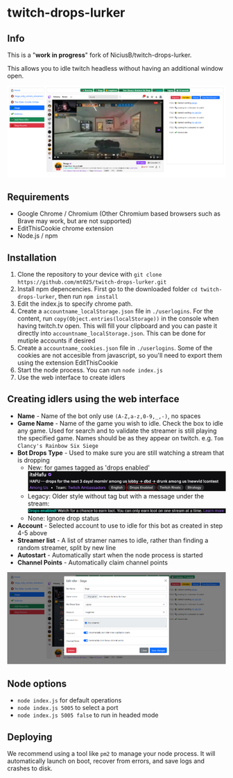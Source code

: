 # twitch-drops-lurker

## Info
This is a "<b>work in progress</b>" fork of NiciusB/twitch-drops-lurker. 

This allows you to idle twitch headless without having an additional window open.

![Screenshot showing twitch drops lurker](screenshot_main.png)

## Requirements
- Google Chrome / Chromium (Other Chromium based browsers such as Brave may work, but are not supported)
- EditThisCookie chrome extension
- Node.js / npm


## Installation

1. Clone the repository to your device with `git clone https://github.com/mt025/twitch-drops-lurker.git`
2. Install npm depencencies. First go to the downloaded folder `cd twitch-drops-lurker`, then run `npm install`
3. Edit the index.js to specify chrome path. 
4. Create a `accountname_localStorage.json` file in `./userlogins`. For the content, run `copy(Object.entries(localStorage))` in the console when having twitch.tv open. This will fill your clipboard and you can paste it directly into `accountname_localStorage.json`. This can be done for mutiple accounts if desired
5. Create a `accountname_cookies.json` file in `./userlogins`. Some of the cookies are not accesible from javascript, so you'll need to export them using the extension EditThisCookie
6. Start the node process. You can run `node index.js`
7. Use the web interface to create idlers

## Creating idlers using the web interface
- <b>Name</b> - Name of the bot only use `(A-Z,a-z,0-9,_,-)`, no spaces
- <b>Game Name</b> - Name of the game you wish to idle. Check the box to idle any game. Used for search and to validate the streamer is still playing the specified game. Names should be as they appear on twitch. e.g. `Tom Clancy's Rainbow Six Siege`
- <b>Bot Drops Type</b> - Used to make sure you are still watching a stream that is dropping
	- New: for games tagged as 'drops enabled' ![Screenshot showing new drop type](screenshot_new.png)
	- Legacy: Older style without tag but with a message under the stream: ![Screenshot showing Drops enabled! Watch for a chance to earn loot](screenshot_legacy.png)
	- None: Ignore drop status
- <b>Account</b> - Selected account to use to idle for this bot as created in step 4-5 above
- <b>Streamer list</b> - A list of stramer names to idle, rather than finding a random streamer, split by new line
- <b>Autostart</b> - Automatically start when the node process is started
- <b>Channel Points</b> - Automatically claim channel points

![Screenshot showing edit](screenshot_edit.png)



## Node options
* `node index.js` for default operations
* `node index.js 5005` to select a port
* `node index.js 5005 false` to run in headed mode

## Deploying
We recommend using a tool like `pm2` to manage your node process. It will automatically launch on boot, recover from errors, and save logs and crashes to disk.


